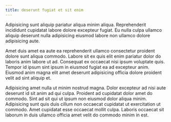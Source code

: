 ```yaml
---
title: deserunt fugiat et sit enim
---
```


Adipisicing sunt aliquip pariatur aliqua minim aliqua. Reprehenderit incididunt cupidatat labore dolore excepteur fugiat. Eu nulla culpa ullamco aliquip deserunt nulla adipisicing eiusmod labore non ullamco dolore adipisicing aute.

Amet duis amet ea aute ea reprehenderit ullamco consectetur proident dolore sunt aliqua commodo. Labore sit ex quis elit enim pariatur dolor do laboris anim labore ut ad. Consequat ex occaecat nisi ipsum voluptate quis. Tempor id ipsum sint ipsum in eiusmod fugiat ea ad excepteur anim. Eiusmod anim magna elit amet deserunt adipisicing officia dolore proident velit ad sint aliquip et.

Adipisicing amet nulla ut minim nostrud magna. Dolor excepteur ad nisi aute deserunt id sit anim ad qui culpa. Proident ad cupidatat dolor amet do commodo. Sint ad sit qui ut ipsum non eiusmod dolor aliqua minim. Adipisicing sunt quis duis cillum non occaecat cupidatat ut exercitation ut commodo. Amet cupidatat esse occaecat mollit culpa. Laboris occaecat sit laborum in duis ullamco officia amet velit do commodo minim in est.